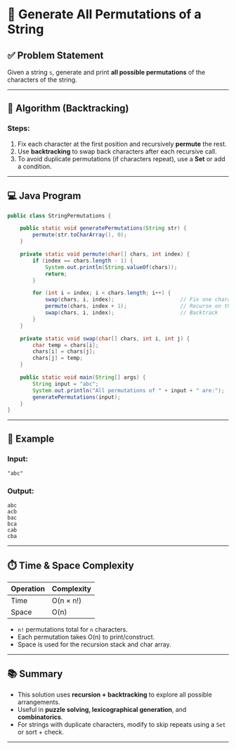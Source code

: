 

# 🔁 Generate All Permutations of a String

## ✅ Problem Statement

Given a string `s`, generate and print **all possible permutations** of the characters of the string.

---

## 🧠 Algorithm (Backtracking)

### Steps:

1. Fix each character at the first position and recursively **permute** the rest.
2. Use **backtracking** to swap back characters after each recursive call.
3. To avoid duplicate permutations (if characters repeat), use a **Set** or add a condition.

---

## 💻 Java Program

```java
public class StringPermutations {

    public static void generatePermutations(String str) {
        permute(str.toCharArray(), 0);
    }

    private static void permute(char[] chars, int index) {
        if (index == chars.length - 1) {
            System.out.println(String.valueOf(chars));
            return;
        }

        for (int i = index; i < chars.length; i++) {
            swap(chars, i, index);                     // Fix one character
            permute(chars, index + 1);                 // Recurse on the rest
            swap(chars, i, index);                     // Backtrack
        }
    }

    private static void swap(char[] chars, int i, int j) {
        char temp = chars[i];
        chars[i] = chars[j];
        chars[j] = temp;
    }

    public static void main(String[] args) {
        String input = "abc";
        System.out.println("All permutations of " + input + " are:");
        generatePermutations(input);
    }
}
```

---

## 📌 Example

### Input:
```
"abc"
```

### Output:
```
abc
acb
bac
bca
cab
cba
```

---

## ⏱️ Time & Space Complexity

| Operation        | Complexity     |
|------------------|----------------|
| Time             | O(n × n!)      |
| Space            | O(n)           |

- `n!` permutations total for `n` characters.
- Each permutation takes O(n) to print/construct.
- Space is used for the recursion stack and char array.

---

## 📚 Summary

- This solution uses **recursion + backtracking** to explore all possible arrangements.
- Useful in **puzzle solving, lexicographical generation**, and **combinatorics**.
- For strings with duplicate characters, modify to skip repeats using a `Set` or sort + check.

---
```

